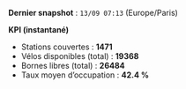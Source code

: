 **Dernier snapshot** : `13/09 07:13` (Europe/Paris)

**KPI (instantané)**

- Stations couvertes : **1471**
- Vélos disponibles (total) : **19368**
- Bornes libres (total) : **26484**
- Taux moyen d’occupation : **42.4 %**
